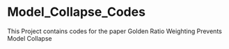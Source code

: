 # Model_Collapse_Codes
This Project contains codes for the paper Golden Ratio Weighting Prevents Model Collapse
